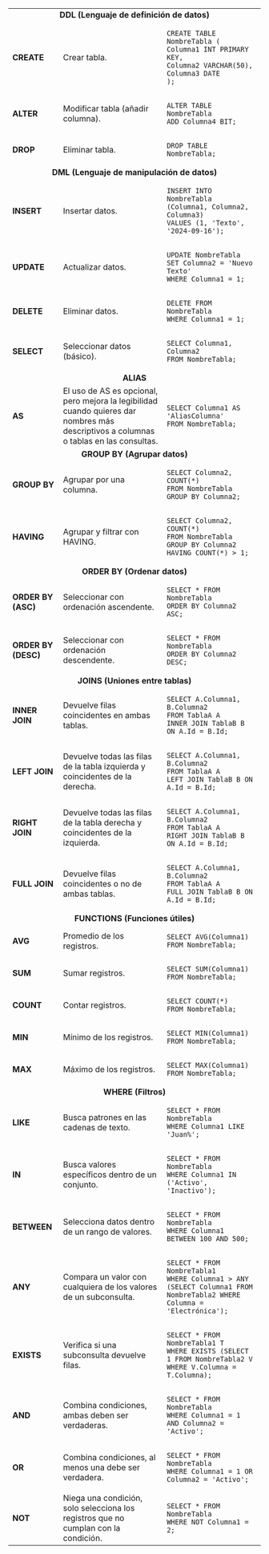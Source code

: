 
<table>
<tr>
    <td colspan=3 style="text-align: center; font-weight: bold;">
        DDL (Lenguaje de definición de datos)
    </td>
</tr>
<tr>
    <td style="font-weight: bold;">
        CREATE
    </td>
    <td>Crear tabla.</td>
    <td>
<pre><code>CREATE TABLE NombreTabla (
Columna1 INT PRIMARY KEY,
Columna2 VARCHAR(50),
Columna3 DATE
);</code></pre>
    </td>
</tr>
<tr>
    <td style="font-weight: bold;">
        ALTER
    </td>
    <td>
        Modificar tabla (añadir columna).
    </td>
    <td>
<pre><code>ALTER TABLE NombreTabla
ADD Columna4 BIT;
</code></pre>
    </td>
</tr>
<tr>
    <td style="font-weight: bold;">
        DROP
    </td>
    <td>
        Eliminar tabla.
    </td>
    <td>
<pre><code>DROP TABLE NombreTabla;
</code></pre>
    </td>
</tr>
  <tr>
    <td colspan=3 style="text-align: center;"><b>DML (Lenguaje de manipulación de datos)</b></td>
  </tr>
  <tr>
    <td><b>INSERT</b></td>
    <td>Insertar datos.</td>
    <td>
<pre><code>INSERT INTO NombreTabla (Columna1, Columna2, Columna3)
VALUES (1, 'Texto', '2024-09-16');
</code></pre>
    </td>
  </tr>
  <tr>
    <td><b>UPDATE</b></td>
    <td>Actualizar datos.</td>
    <td>
<pre><code>UPDATE NombreTabla
SET Columna2 = 'Nuevo Texto'
WHERE Columna1 = 1;
</code></pre>
    </td>
  </tr>
  <tr>
    <td><b>DELETE</b></td>
    <td>Eliminar datos.</td>
    <td>
<pre><code>DELETE FROM NombreTabla
WHERE Columna1 = 1;
</code></pre>
    </td>
  </tr>
  <tr>
    <td><b>SELECT</b></td>
    <td>Seleccionar datos (básico).</td>
    <td>
<pre><code>SELECT Columna1, Columna2
FROM NombreTabla;
</code></pre>
    </td>
  </tr>
  <tr>
    <td colspan=3 style="text-align: center;"><b>ALIAS</b></td>
  </tr>
  <tr>
    <td><b>AS<b></td>
    <td>El uso de AS es opcional, pero mejora la legibilidad cuando quieres dar nombres más descriptivos a columnas o tablas en las consultas.</td>
    <td>
<pre><code>SELECT Columna1 AS 'AliasColumna'
FROM NombreTabla;
</code></pre>
    </td>
  </tr>
  <tr>
    <td colspan=3 style="text-align: center;"><b>GROUP BY (Agrupar datos)<b></td>
  </tr>
  <tr>
    <td><b>GROUP BY<b></td>
    <td>Agrupar por una columna.</td>
    <td>
<pre><code>SELECT Columna2, COUNT(*)
FROM NombreTabla
GROUP BY Columna2;
</code></pre>
    </td>
  </tr>
  <tr>
    <td><b>HAVING<b></td>
    <td>Agrupar y filtrar con HAVING.</td>
    <td>
<pre><code>SELECT Columna2, COUNT(*)
FROM NombreTabla
GROUP BY Columna2
HAVING COUNT(*) > 1;
</code></pre>
    </td>
  </tr>
  <tr>
    <td colspan=3 style="text-align: center;"><b>ORDER BY (Ordenar datos)<b></td>
  </tr>
  <tr>
    <td><b>ORDER BY (ASC)<b></td>
    <td>Seleccionar con ordenación ascendente.</td>
    <td>
<pre><code>SELECT * FROM NombreTabla
ORDER BY Columna2 ASC;
</code></pre>
    </td>
  </tr>
  <tr>
    <td><b>ORDER BY (DESC)<b></td>
    <td>Seleccionar con ordenación descendente.</td>
    <td>
<pre><code>SELECT * FROM NombreTabla
ORDER BY Columna2 DESC;
</code></pre>
    </td>
  </tr>
  <tr>
    <td colspan=3 style="text-align: center;"><b>JOINS (Uniones entre tablas)<b></td>
  </tr>
  <tr>
    <td><b>INNER JOIN<b></td>
    <td>Devuelve filas coincidentes en ambas tablas.</td>
    <td>
<pre><code>SELECT A.Columna1, B.Columna2
FROM TablaA A
INNER JOIN TablaB B ON A.Id = B.Id;
</code></pre>
    </td>
  </tr>
  <tr>
    <td><b>LEFT JOIN<b></td>
    <td>Devuelve todas las filas de la tabla izquierda y coincidentes de la derecha.</td>
    <td>
<pre><code>SELECT A.Columna1, B.Columna2
FROM TablaA A
LEFT JOIN TablaB B ON A.Id = B.Id;
</code></pre>
    </td>
  </tr>
  <tr>
    <td><b>RIGHT JOIN<b></td>
    <td>Devuelve todas las filas de la tabla derecha y coincidentes de la izquierda.</td>
    <td>
<pre><code>SELECT A.Columna1, B.Columna2
FROM TablaA A
RIGHT JOIN TablaB B ON A.Id = B.Id;
</code></pre>
    </td>
  </tr>
  <tr>
    <td><b>FULL JOIN<b></td>
    <td>Devuelve filas coincidentes o no de ambas tablas.</td>
    <td>
<pre><code>SELECT A.Columna1, B.Columna2
FROM TablaA A
FULL JOIN TablaB B ON A.Id = B.Id;
</code></pre>
    </td>
  </tr>
  <tr>
    <td colspan=3 style="text-align: center;"><b>FUNCTIONS (Funciones útiles)<b></td>
  </tr>
  <tr>
    <td><b>AVG<b></td>
    <td>Promedio de los registros.</td>
    <td>
<pre><code>SELECT AVG(Columna1)
FROM NombreTabla;
</code></pre>
    </td>
  </tr>
  <tr>
    <td><b>SUM<b></td>
    <td>Sumar registros.</td>
    <td>
<pre><code>SELECT SUM(Columna1)
FROM NombreTabla;
</code></pre>
    </td>
  </tr>
  <tr>
    <td><b>COUNT<b></td>
    <td>Contar registros.</td>
    <td>
<pre><code>SELECT COUNT(*)
FROM NombreTabla;
</code></pre>
    </td>
  </tr>
  <tr>
    <td><b>MIN<b></td>
    <td>Mínimo de los registros.</td>
    <td>
<pre><code>SELECT MIN(Columna1)
FROM NombreTabla;
</code></pre>
    </td>
  </tr>
  <tr>
    <td><b>MAX<b></td>
    <td>Máximo de los registros.</td>
    <td>
<pre><code>SELECT MAX(Columna1)
FROM NombreTabla;
</code></pre>
    </td>
  </tr>
  <tr>
    <td colspan=3 style="text-align: center;"><b>WHERE (Filtros)<b></td>
  </tr>
  <tr>
    <td><b>LIKE<b></td>
    <td>Busca patrones en las cadenas de texto.</td>
    <td>
<pre><code>SELECT * FROM NombreTabla
WHERE Columna1 LIKE 'Juan%';
</code></pre>
    </td>
  </tr>
  <tr>
    <td><b>IN<b></td>
    <td>Busca valores específicos dentro de un conjunto.</td>
    <td>
<pre><code>SELECT * FROM NombreTabla
WHERE Columna1 IN ('Activo', 'Inactivo');
</code></pre>
    </td>
  </tr>
  <tr>
    <td><b>BETWEEN<b></td>
    <td>Selecciona datos dentro de un rango de valores.</td>
    <td>
<pre><code>SELECT * FROM NombreTabla
WHERE Columna1 BETWEEN 100 AND 500;
</code></pre>
    </td>
  </tr>
  <tr>
    <td><b>ANY<b></td>
    <td>Compara un valor con cualquiera de los valores de un subconsulta.</td>
    <td>
<pre><code>SELECT * FROM NombreTabla1
WHERE Columna1 > ANY (SELECT Columna1 FROM NombreTabla2 WHERE Columna = 'Electrónica');
</code></pre>
    </td>
  </tr>
  <tr>
    <td><b>EXISTS<b></td>
    <td>Verifica si una subconsulta devuelve filas.</td>
    <td>
<pre><code>SELECT * FROM NombreTabla1 T
WHERE EXISTS (SELECT 1 FROM NombreTabla2 V WHERE V.Columna = T.Columna);
</code></pre>
    </td>
  </tr>
  <tr>
    <td><b>AND<b></td>
    <td>Combina condiciones, ambas deben ser verdaderas.</td>
    <td>
<pre><code>SELECT * FROM NombreTabla
WHERE Columna1 = 1 AND Columna2 = 'Activo';
</code></pre>
    </td>
  </tr>
  <tr>
    <td><b>OR<b></td>
    <td>Combina condiciones, al menos una debe ser verdadera.</td>
    <td>
<pre><code>SELECT * FROM NombreTabla
WHERE Columna1 = 1 OR Columna2 = 'Activo';
</code></pre>
    </td>
  </tr>
  <tr>
    <td><b>NOT<b></td>
    <td>Niega una condición, solo selecciona los registros que no cumplan con la condición.</td>
    <td>
<pre><code>SELECT * FROM NombreTabla
WHERE NOT Columna1 = 2;
</code></pre>
    </td>
  </tr>
</table>
